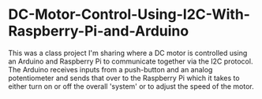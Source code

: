 # DC-Motor-Control-Using-I2C-With-Raspberry-Pi-and-Arduino
This was a class project I'm sharing where a DC motor is controlled using an Arduino and Raspberry Pi to communicate together via the I2C protocol. 
The Arduino receives inputs from a push-button and an analog potentiometer and sends that over to the Raspberry Pi which it takes to either turn on or off the overall
'system' or to adjust the speed of the motor.
